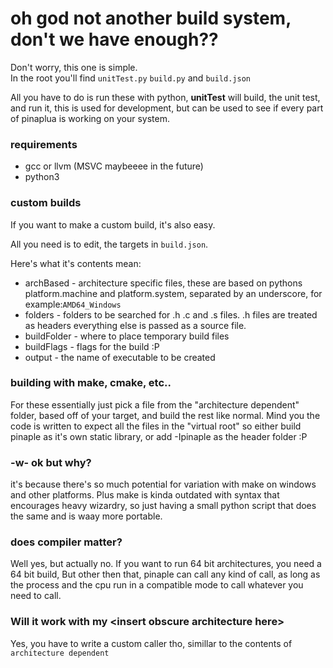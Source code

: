 # oh god not another build system, don't we have enough??

Don't worry, this one is simple. </br>
In the root you'll find `unitTest.py` `build.py` and `build.json`

All you have to do is run these with python, **unitTest** will build, the unit test, and run it, this is used for development, but can be used to see if every part of pinaplua is working on your system.

### requirements
- gcc or llvm (MSVC maybeeee in the future)
- python3

### custom builds
If you want to make a custom build, it's also easy.

All you need is to edit, the targets in `build.json`.

Here's what it's contents mean:
- archBased - architecture specific files, these are based on pythons platform.machine and platform.system, separated by an underscore, for example:`AMD64_Windows`
- folders - folders to be searched for .h .c and .s files. .h files are treated as headers everything else is passed as a source file.
- buildFolder - where to place temporary build files
- buildFlags - flags for the build :P
- output - the name of executable to be created

### building with make, cmake, etc..
For these essentially just pick a file from the "architecture dependent" folder, based off of your target, and build the rest like normal.
Mind you the code is written to expect all the files in the "virtual root" so either build pinaple as it's own static library, or add -Ipinaple as the header folder :P


### -w- ok but why?
it's because there's so much potential for variation with make on windows and other platforms.
Plus make is kinda outdated with syntax that encourages heavy wizardry, so just having a small python script that does the same and is waay more portable.

### does compiler matter?
Well yes, but actually no.
If you want to run 64 bit architectures, you need a 64 bit build, But other then that, pinaple can call any kind of call, as long as the process and the cpu run in a compatible mode to call whatever you need to call.

### Will it work with my \<insert obscure architecture here>
Yes, you have to write a custom caller tho, simillar to the contents of `architecture dependent`